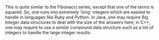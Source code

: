 This is quite similar to the Fibonacci series, except that one of the terms is squared. 
So, one runs into extremely 'long' integers which are easiest to handle in languages like Ruby and Python. In Java, one may require Big Integer data structures to deal with the size of the answers here; in C++, one may require to use a similar compound data structure such as a list of integers to handle the large integer results.